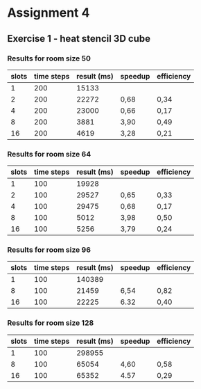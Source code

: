# Assignment 4

## Exercise 1 - heat stencil 3D cube

### Results for room size 50

| slots | time steps | result (ms) | speedup | efficiency |
|-------|------------|-------------| ------- | ---------- |
| 1     | 200        | 15133       |         |            |
| 2     | 200        | 22272       | 0,68    | 0,34       |
| 4     | 200        | 23000       | 0,66    | 0,17       |
| 8     | 200        | 3881        | 3,90    | 0,49       |
| 16    | 200        | 4619        | 3,28    | 0,21       |

### Results for room size 64

| slots | time steps | result (ms) | speedup | efficiency |
|-------|------------|-------------| ------- | ---------- |
| 1     | 100        | 19928       |         |            |
| 2     | 100        | 29527       | 0,65    | 0,33       |
| 4     | 100        | 29475       | 0,68    | 0,17       |
| 8     | 100        | 5012        | 3,98    | 0,50       |
| 16    | 100        | 5256        | 3,79    | 0,24       |

### Results for room size 96

| slots | time steps | result (ms) | speedup | efficiency |
|-------|------------|-------------| ------- | ---------- |
| 1     | 100        | 140389      |         |            |
| 8     | 100        | 21459       | 6,54    | 0,82       |
| 16    | 100        | 22225       | 6.32    | 0,40       |

### Results for room size 128

| slots | time steps | result (ms) | speedup | efficiency |
|-------|------------|-------------| ------- | ---------- |
| 1     | 100        | 298955      |         |            |
| 8     | 100        | 65054       | 4,60    | 0,58       |
| 16    | 100        | 65352       | 4.57    | 0,29       |
